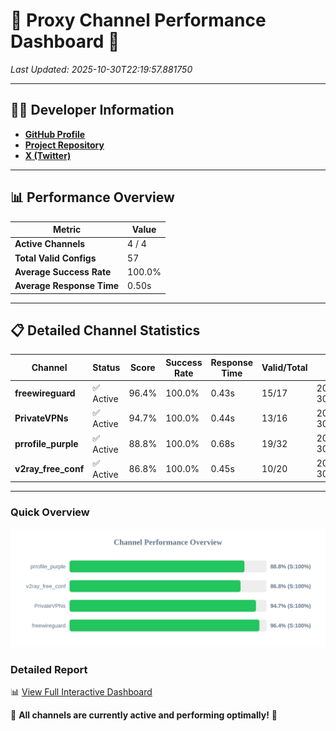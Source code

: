 # 🌟 Proxy Channel Performance Dashboard 🌟

_Last Updated: 2025-10-30T22:19:57.881750_

---

## 👩‍💻 Developer Information

- **[GitHub Profile](https://github.com/4n0nymou3)**  
- **[Project Repository](https://github.com/4n0nymou3/multi-proxy-config-fetcher)**  
- **[X (Twitter)](https://x.com/4n0nymou3)**  

---

## 📊 Performance Overview

| Metric                | Value       |
|-----------------------|-------------|
| **Active Channels**   | 4 / 4       |
| **Total Valid Configs** | 57          |
| **Average Success Rate** | 100.0%      |
| **Average Response Time** | 0.50s       |

---

## 📋 Detailed Channel Statistics

| Channel          | Status     | Score  | Success Rate | Response Time | Valid/Total | Last Success               |
|------------------|------------|--------|--------------|---------------|-------------|----------------------------|
| **freewireguard**  | ✅ Active  | 96.4%  | 100.0% | 0.43s         | 15/17       | 2025-10-30T22:19:57.880250 |
| **PrivateVPNs**  | ✅ Active  | 94.7%  | 100.0% | 0.44s         | 13/16       | 2025-10-30T22:19:57.424475 |
| **prrofile_purple**  | ✅ Active  | 88.8%  | 100.0% | 0.68s         | 19/32       | 2025-10-30T22:19:56.395584 |
| **v2ray_free_conf**  | ✅ Active  | 86.8%  | 100.0% | 0.45s         | 10/20       | 2025-10-30T22:19:56.953726 |

---

### Quick Overview
<div align="center">
  <a href="https://raw.githubusercontent.com/nullluser/NullRepo/refs/heads/main/assets/channel_stats_chart.svg">
    <img src="https://raw.githubusercontent.com/nullluser/NullRepo/refs/heads/main/assets/channel_stats_chart.svg" alt="Source Performance Statistics" width="800">
  </a>
</div>

### Detailed Report
📊 [View Full Interactive Dashboard](https://htmlpreview.github.io/?https://github.com/nullluser/NullRepo/blob/main/assets/performance_report.html)

🎉 **All channels are currently active and performing optimally!** 🎉
